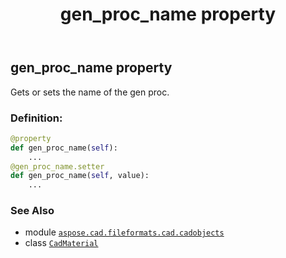 ﻿---
title: gen_proc_name property
second_title: Aspose.CAD for Python via .NET API References
description: 
type: docs
weight: 410
url: /python-net/aspose.cad.fileformats.cad.cadobjects/cadmaterial/gen_proc_name/
is_root: false
---

## gen_proc_name property


Gets or sets the name of the gen proc.
### Definition:
```python
@property
def gen_proc_name(self):
    ...
@gen_proc_name.setter
def gen_proc_name(self, value):
    ...
```

### See Also
* module [`aspose.cad.fileformats.cad.cadobjects`](../../)
* class [`CadMaterial`](/cad/python-net/aspose.cad.fileformats.cad.cadobjects/cadmaterial)

